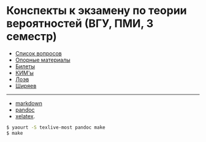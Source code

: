Конспекты к экзамену по теории вероятностей (ВГУ, ПМИ, 3 семестр)
=================================================================

*  [Список вопросов](sources/questions.djvu)
*  [Опорные материалы](sources/)
*  [Билеты](questions/)
*  [КИМ'ы](cards/)
*  [Лоэв](http://gen.lib.rus.ec/search.php?req=%D0%BB%D0%BE%D1%8D%D0%B2&lg_topic=libgen&open=0&view=detailed&phrase=1&column=def)
*  [Ширяев](http://gen.lib.rus.ec/search.php?req=%D1%88%D0%B8%D1%80%D1%8F%D0%B5%D0%B2+%D1%82%D0%B5%D0%BE%D1%80%D0%B8%D1%8F+%D0%B2%D0%B5%D1%80%D0%BE%D1%8F%D1%82%D0%BD%D0%BE%D1%81%D1%82%D0%B5%D0%B9&open=0&view=detailed&phrase=1&column=def)

* * *
* [markdown](https://daringfireball.net/projects/markdown/syntax)
* [pandoc](http://pandoc.org/)
* [xelatex](http://scripts.sil.org/cms/scripts/page.php?site_id=nrsi&id=xetex).

```bash
$ yaourt -S texlive-most pandoc make
$ make
```
